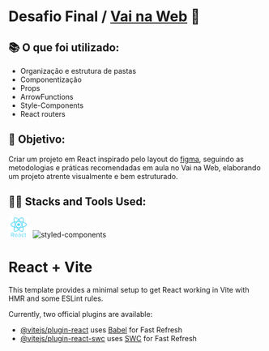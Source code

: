 # Desafio Final / [Vai na Web](https://github.com/VaiNaWeb) 🚀


## 📚 O que foi utilizado:

- Organização e estrutura de pastas
- Componentização
- Props
- ArrowFunctions
- Style-Components
- React routers


## 📌 Objetivo:

Criar um projeto em React inspirado pelo layout do [figma](https://www.figma.com/file/pWY4cOGPUhv3by3kpDQndw/Untitled?type=design&mode=design&t=OPDDN7KTzgqSVCE3-0), seguindo as metodologias e práticas recomendadas em aula no Vai na Web, elaborando um projeto atrente visualmente e bem estruturado.


## 👨‍💻 Stacks and Tools Used:

<div>
  <img src="https://github.com/devicons/devicon/blob/master/icons/react/react-original-wordmark.svg" alt="React" width="40" height="40"/>&nbsp;
  <img src="https://raw.githubusercontent.com/styled-components/brand/master/styled-components.png" alt="styled-components" width="40" height="40" />&nbsp;
</div>

# React + Vite

This template provides a minimal setup to get React working in Vite with HMR and some ESLint rules.

Currently, two official plugins are available:

- [@vitejs/plugin-react](https://github.com/vitejs/vite-plugin-react/blob/main/packages/plugin-react/README.md) uses [Babel](https://babeljs.io/) for Fast Refresh
- [@vitejs/plugin-react-swc](https://github.com/vitejs/vite-plugin-react-swc) uses [SWC](https://swc.rs/) for Fast Refresh
